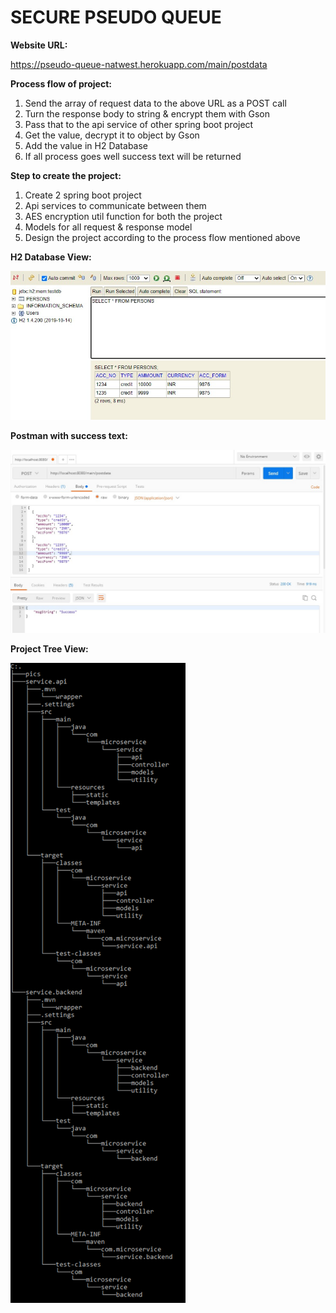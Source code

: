 # SECURE PSEUDO QUEUE

__Website URL:__

https://pseudo-queue-natwest.herokuapp.com/main/postdata

__Process flow of project:__

1. Send the array of request data to the above URL as a POST call
2. Turn the response body to string & encrypt them with Gson
3. Pass that to the api service of other spring boot project
4. Get the value, decrypt it to object by Gson
5. Add the value in H2 Database
6. If all process goes well success text will be returned

__Step to create the project:__

1. Create 2 spring boot project
2. Api services to communicate between them
3. AES encryption util function for both the project
4. Models for all request & response model
5. Design the project according to the process flow mentioned above

__H2 Database View:__

![image](https://github.com/ayertdatta/pseudo_queue/blob/master/pics/h2_database.jpeg)

__Postman with success text:__

![image](https://github.com/ayertdatta/pseudo_queue/blob/master/pics/postman.jpeg)

__Project Tree View:__

![image](https://github.com/ayertdatta/pseudo_queue/blob/master/pics/tree_project.png)
